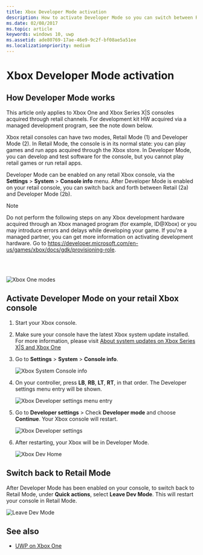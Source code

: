 ```yaml
---
title: Xbox Developer Mode activation
description: How to activate Developer Mode so you can switch between Retail Mode and Developer Mode.
ms.date: 02/08/2017
ms.topic: article
keywords: windows 10, uwp
ms.assetid: ade80769-17ae-46e9-9c2f-bf08ae5a51ee
ms.localizationpriority: medium
---
```

# Xbox Developer Mode activation

## How Developer Mode works
This article only applies to Xbox One and Xbox Series X|S consoles acquired through retail channels. For development kit HW acquired via a managed development program, see the note down below.

Xbox retail consoles can have two modes, Retail Mode (1) and Developer Mode (2). In Retail Mode, the console is in its normal state: you can play games and run apps acquired through the Xbox store. In Developer Mode, you can develop and test software for the console, but you cannot play retail games or run retail apps.

Developer Mode can be enabled on any retail Xbox console, via the **Settings** > **System** > **Console info** menu. After Developer Mode is enabled on your retail console, you can switch back and forth between Retail (2a) and Developer Mode (2b).

> [!NOTE]
> Do not perform the following steps on any Xbox development hardware acquired through an Xbox managed program (for example, ID@Xbox) or you may introduce errors and delays while developing your game. If you're a managed partner, you can get more information on activating development hardware. Go to https://developer.microsoft.com/en-us/games/xbox/docs/gdk/provisioning-role.

<br></br>

![Xbox One modes](images/dev-mode-flow.png)

## Activate Developer Mode on your retail Xbox console

1.	Start your Xbox console.

2.	Make sure your console have the latest Xbox system update installed. For more information, please visit [About system updates on Xbox Series X|S and Xbox One](https://support.xbox.com/en-us/help/hardware-network/settings-updates/system-update-overview)

3.	Go to **Settings** > **System** > **Console info**.

    ![Xbox System Console info](images/xbox-settings-console-info.png)

4.	On your controller, press **LB**, **RB**, **LT**, **RT**, in that order. The Developer settings menu entry will be shown.

    ![Xbox Developer settings menu entry](images/xbox-developer-settings-menu-entry.png)

5.	Go to **Developer settings** > Check **Developer mode** and choose **Continue**. Your Xbox console will restart.

    ![Xbox Developer settings](images/xbox-developer-settings.png)
    
6.	After restarting, your Xbox will be in Developer Mode.

    ![Xbox Dev Home](images/xbox-dev-home.png)

## Switch back to Retail Mode
After Developer Mode has been enabled on your console, to switch back to Retail Mode, under **Quick actions**, select **Leave Dev Mode**. This will restart your console in Retail Mode.    

  ![Leave Dev Mode](images/xbox-leave-dev-mode.png)
  
## See also
- [UWP on Xbox One](index.md)
